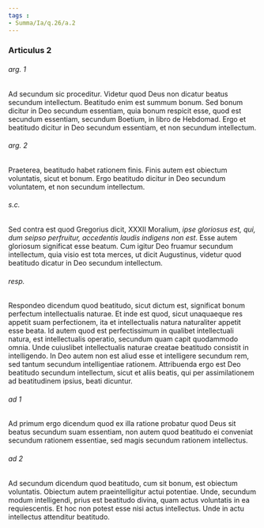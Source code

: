 ```yaml
---
tags : 
- Summa/Ia/q.26/a.2
---
```


### Articulus 2

###### arg. 1
Ad secundum sic proceditur. Videtur quod Deus non dicatur beatus secundum intellectum. Beatitudo enim est summum bonum. Sed bonum dicitur in Deo secundum essentiam, quia bonum respicit esse, quod est secundum essentiam, secundum Boetium, in libro de Hebdomad. Ergo et beatitudo dicitur in Deo secundum essentiam, et non secundum intellectum.

###### arg. 2
Praeterea, beatitudo habet rationem finis. Finis autem est obiectum voluntatis, sicut et bonum. Ergo beatitudo dicitur in Deo secundum voluntatem, et non secundum intellectum.

###### s.c.
Sed contra est quod Gregorius dicit, XXXII Moralium, *ipse gloriosus est, qui, dum seipso perfruitur, accedentis laudis indigens non est*. Esse autem gloriosum significat esse beatum. Cum igitur Deo fruamur secundum intellectum, quia visio est tota merces, ut dicit Augustinus, videtur quod beatitudo dicatur in Deo secundum intellectum.

###### resp.
Respondeo dicendum quod beatitudo, sicut dictum est, significat bonum perfectum intellectualis naturae. Et inde est quod, sicut unaquaeque res appetit suam perfectionem, ita et intellectualis natura naturaliter appetit esse beata. Id autem quod est perfectissimum in qualibet intellectuali natura, est intellectualis operatio, secundum quam capit quodammodo omnia. Unde cuiuslibet intellectualis naturae creatae beatitudo consistit in intelligendo. In Deo autem non est aliud esse et intelligere secundum rem, sed tantum secundum intelligentiae rationem. Attribuenda ergo est Deo beatitudo secundum intellectum, sicut et aliis beatis, qui per assimilationem ad beatitudinem ipsius, beati dicuntur.

###### ad 1
Ad primum ergo dicendum quod ex illa ratione probatur quod Deus sit beatus secundum suam essentiam, non autem quod beatitudo ei conveniat secundum rationem essentiae, sed magis secundum rationem intellectus.

###### ad 2
Ad secundum dicendum quod beatitudo, cum sit bonum, est obiectum voluntatis. Obiectum autem praeintelligitur actui potentiae. Unde, secundum modum intelligendi, prius est beatitudo divina, quam actus voluntatis in ea requiescentis. Et hoc non potest esse nisi actus intellectus. Unde in actu intellectus attenditur beatitudo.

